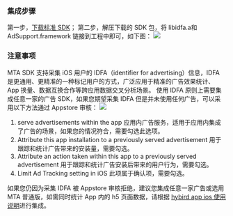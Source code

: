 ### 集成步骤
第一步，[下载标准 SDK](http://mta.qq.com/mta/ctr_index/download)；
第二步，解压下载的 SDK 包，将 libidfa.a和AdSupport.framework 链接到工程中即可，如下图：
![](http://imgcache.tcecqpoc.fsphere.cn/image/mc.qcloudimg.com/static/img/b8a7a99fa2186b796a2dce35f3c3cf4b/image.png)
### 注意事项

MTA SDK 支持采集 iOS 用户的 IDFA（identifier for advertising）信息，IDFA 是更通用、更精准的一种标记用户的方式，广泛应用于精准的广告效果统计、 App 换量、数据互换合作等跨应用数据交叉分析场景。
使用 IDFA 原则上需要集成任意一家的广告 SDK，如果您期望采集 IDFA 但是并未使用任何广告，可以采用以下方法通过 Appstore 审核： 
![](http://imgcache.tcecqpoc.fsphere.cn/image/mc.qcloudimg.com/static/img/a54bb121e7b4e66ca8aaf1c48f260f6e/image.png)
1. serve advertisements within the app 应用内广告服务，适用于应用内集成了广告的场景，如果您的情况符合，需要勾选此选项。
2. Attribute this app installation to a previously served advertisement 用于跟踪和统计广告带来的安装量，需要勾选。
3. Attribute an action taken within this app to a previously served advertisement 用于跟踪和统计广告安装后带来的用户行为，需要勾选。
4. Limit Ad Tracking setting in iOS 此项属于确认项，需要勾选。

如果您仍因为采集 IDFA 被 Appstore 审核拒绝，建议您集成任意一家广告或选用 MTA 普通版，如需同时统计 App 内的 h5 页面数据，请根据 [hybird app ios 使用说明](http://tcecqpoc.fsphere.cn/document/product/549/12900)进行集成。